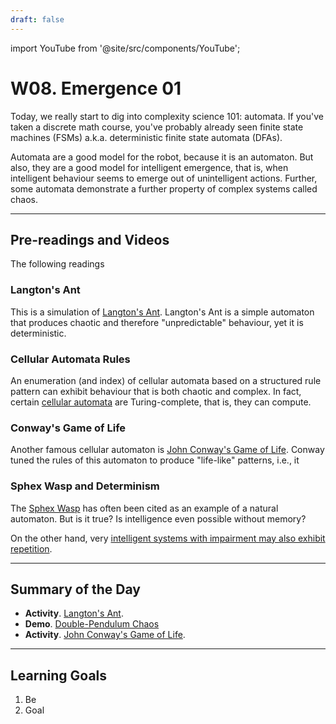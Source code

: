 ```yaml
---
draft: false
---
```


import YouTube from '@site/src/components/YouTube';


# W08. Emergence 01
Today, we really start to dig into complexity science 101: automata. If you've taken a discrete math course, you've probably already seen finite state machines (FSMs) a.k.a. deterministic finite state automata (DFAs). 

Automata are a good model for the robot, because it is an automaton. But also, they are a good model for intelligent emergence, that is, when intelligent behaviour seems to emerge out of unintelligent actions. Further, some automata demonstrate a further property of complex systems called chaos. 

---
## Pre-readings and Videos
The following readings

### Langton's Ant
This is a simulation of [Langton's Ant](https://josephpetitti.com/ant). Langton's Ant is a simple automaton that produces chaotic and therefore "unpredictable" behaviour, yet it is deterministic. 

<YouTube id="NWBToaXK5T0" />


### Cellular Automata Rules
An enumeration (and index) of cellular automata based on a structured rule pattern can exhibit behaviour that is both chaotic and complex. In fact, certain [cellular automata](https://en.wikipedia.org/wiki/Rule_110) are Turing-complete, that is, they can compute.

<YouTube id="W1zKu3fDQR8" />


### Conway's Game of Life
Another famous cellular automaton is [John Conway's Game of Life](https://playgameoflife.com/). Conway tuned the rules of this automaton to produce "life-like" patterns, i.e., it 

<YouTube id="R9Plq-D1gEk" />

### Sphex Wasp and Determinism
The [Sphex Wasp](https://www.tandfonline.com/doi/full/10.1080/09515089.2012.690177) has often been cited as an example of a natural automaton. But is it true? Is intelligence even possible without memory?

On the other hand, very [intelligent systems with impairment may also exhibit repetition](https://www.alzheimers.org.uk/about-dementia/stages-and-symptoms/dementia-symptoms/repetitive-behaviour).

<YouTube id="HI4Mt5SOV2s" />

---
## Summary of the Day

- **Activity**. [Langton's Ant](https://josephpetitti.com/ant).
- **Demo**. [Double-Pendulum Chaos](https://visualize-it.github.io/double_pendulum/simulation.html)
- **Activity**. [John Conway's Game of Life](https://playgameoflife.com/).

---
## Learning Goals
1. Be 
2. Goal